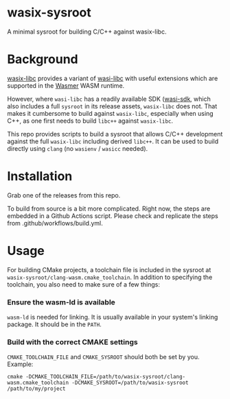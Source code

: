 # wasix-sysroot
A minimal sysroot for building C/C++ against wasix-libc.

# Background

[wasix-libc](https://github.com/wasix-org/wasix-libc) provides a variant of [wasi-libc](https://github.com/WebAssembly/wasi-libc) with useful extensions which are supported in the [Wasmer](https://github.com/wasmerio/wasmer) WASM runtime.

However, where `wasi-libc` has a readily available SDK ([wasi-sdk](https://github.com/WebAssembly/wasi-sdk), which also includes a full `sysroot` in its release assets, `wasix-libc` does not. That makes it cumbersome to build against `wasix-libc`, especially when using C++, as one first needs to build `libc++` against `wasix-libc`.

This repo provides scripts to build a sysroot that allows C/C++ development against the full `wasix-libc` including derived `libc++`. It can be used to build directly using `clang` (no `wasienv` / `wasicc` needed).

# Installation

Grab one of the releases from this repo.

To build from source is a bit more complicated. Right now, the steps are embedded in a Github Actions script. Please check and replicate the steps from .github/workflows/build.yml.

# Usage

For building CMake projects, a toolchain file is included in the sysroot at `wasix-sysroot/clang-wasm.cmake_toolchain`.
In addition to specifying the toolchain, you also need to make sure of a few things:

### Ensure the wasm-ld is available

`wasm-ld` is needed for linking. It is usually available in your system's linking package. It should be in the `PATH`.

### Build with the correct CMAKE settings

`CMAKE_TOOLCHAIN_FILE` and `CMAKE_SYSROOT` should both be set by you. Example:

```
cmake -DCMAKE_TOOLCHAIN_FILE=/path/to/wasix-sysroot/clang-wasm.cmake_toolchain -DCMAKE_SYSROOT=/path/to/wasix-sysroot /path/to/my/project
```